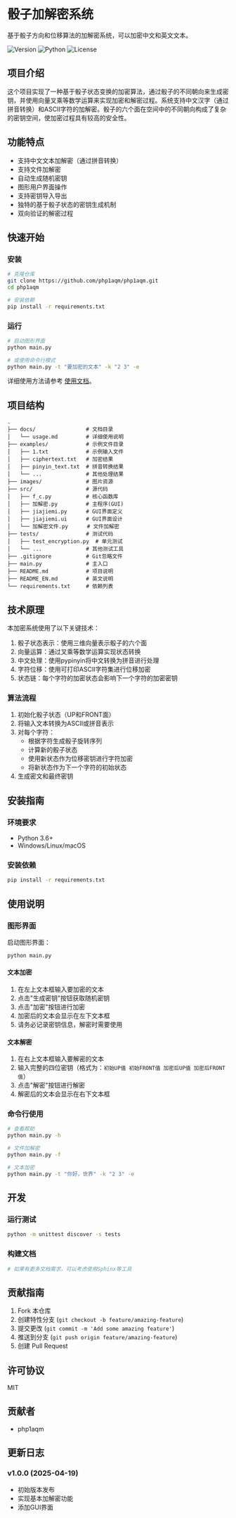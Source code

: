 # 骰子加解密系统

基于骰子方向和位移算法的加解密系统，可以加密中文和英文文本。

![Version](https://img.shields.io/badge/version-1.0.0-blue.svg)
![Python](https://img.shields.io/badge/Python-3.6+-green.svg)
![License](https://img.shields.io/badge/license-MIT-yellow.svg)

## 项目介绍

这个项目实现了一种基于骰子状态变换的加密算法，通过骰子的不同朝向来生成密钥，并使用向量叉乘等数学运算来实现加密和解密过程。系统支持中文汉字（通过拼音转换）和ASCII字符的加解密。骰子的六个面在空间中的不同朝向构成了复杂的密钥空间，使加密过程具有较高的安全性。

## 功能特点

- 支持中文文本加解密（通过拼音转换）
- 支持文件加解密
- 自动生成随机密钥
- 图形用户界面操作
- 支持密钥导入导出
- 独特的基于骰子状态的密钥生成机制
- 双向验证的解密过程

## 快速开始

### 安装

```bash
# 克隆仓库
git clone https://github.com/php1aqm/php1aqm.git
cd php1aqm

# 安装依赖
pip install -r requirements.txt
```

### 运行

```bash
# 启动图形界面
python main.py

# 或使用命令行模式
python main.py -t "要加密的文本" -k "2 3" -e
```

详细使用方法请参考 [使用文档](docs/usage.md)。

## 项目结构

```
.
├── docs/                # 文档目录
│   └── usage.md         # 详细使用说明
├── examples/            # 示例文件目录
│   ├── 1.txt            # 示例输入文件
│   ├── ciphertext.txt   # 加密结果
│   ├── pinyin_text.txt  # 拼音转换结果
│   └── ...              # 其他处理结果
├── images/              # 图片资源
├── src/                 # 源代码
│   ├── f_c.py           # 核心函数库
│   ├── 加解密.py         # 主程序(GUI)
│   ├── jiajiemi.py      # GUI界面定义
│   ├── jiajiemi.ui      # GUI界面设计
│   └── 加解密文件.py      # 文件加解密
├── tests/               # 测试代码
│   ├── test_encryption.py  # 单元测试
│   └── ...              # 其他测试工具
├── .gitignore           # Git忽略文件
├── main.py              # 主入口
├── README.md            # 项目说明
├── README_EN.md         # 英文说明
└── requirements.txt     # 依赖列表
```

## 技术原理

本加密系统使用了以下关键技术：

1. 骰子状态表示：使用三维向量表示骰子的六个面
2. 向量运算：通过叉乘等数学运算实现状态转换
3. 中文处理：使用pypinyin将中文转换为拼音进行处理
4. 字符位移：使用可打印ASCII字符集进行位移加密
5. 状态链：每个字符的加密状态会影响下一个字符的加密密钥

### 算法流程

1. 初始化骰子状态（UP和FRONT面）
2. 将输入文本转换为ASCII或拼音表示
3. 对每个字符：
   - 根据字符生成骰子旋转序列
   - 计算新的骰子状态
   - 使用新状态作为位移密钥进行字符加密
   - 将新状态作为下一个字符的初始状态
4. 生成密文和最终密钥

## 安装指南

### 环境要求
- Python 3.6+
- Windows/Linux/macOS

### 安装依赖

```bash
pip install -r requirements.txt
```

## 使用说明

### 图形界面

启动图形界面：

```bash
python main.py
```

#### 文本加密

1. 在左上文本框输入要加密的文本
2. 点击"生成密钥"按钮获取随机密钥
3. 点击"加密"按钮进行加密
4. 加密后的文本会显示在左下文本框
5. 请务必记录密钥信息，解密时需要使用

#### 文本解密

1. 在右上文本框输入要解密的文本
2. 输入完整的四位密钥（格式为：`初始UP值 初始FRONT值 加密后UP值 加密后FRONT值`）
3. 点击"解密"按钮进行解密
4. 解密后的文本会显示在右下文本框

### 命令行使用

```bash
# 查看帮助
python main.py -h

# 文件加解密
python main.py -f

# 文本加密
python main.py -t "你好，世界" -k "2 3" -e
```

## 开发

### 运行测试

```bash
python -m unittest discover -s tests
```

### 构建文档

```bash
# 如果有更多文档需求，可以考虑使用Sphinx等工具
```

## 贡献指南

1. Fork 本仓库
2. 创建特性分支 (`git checkout -b feature/amazing-feature`)
3. 提交更改 (`git commit -m 'Add some amazing feature'`)
4. 推送到分支 (`git push origin feature/amazing-feature`)
5. 创建 Pull Request

## 许可协议

MIT

## 贡献者

- php1aqm

## 更新日志

### v1.0.0 (2025-04-19)
- 初始版本发布
- 实现基本加解密功能
- 添加GUI界面
